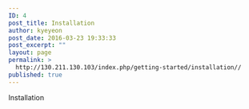 ```yaml
---
ID: 4
post_title: Installation
author: kyeyeon
post_date: 2016-03-23 19:33:33
post_excerpt: ""
layout: page
permalink: >
  http://130.211.130.103/index.php/getting-started/installation//
published: true
---
```


Installation
